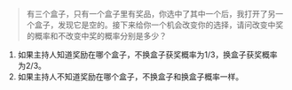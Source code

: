 > 有三个盒子，只有一个盒子里有奖品，你选中了其中一个后，我打开了另一个盒子，发现它是空的。接下来给你一个机会改变你的选择，请问改变中奖的概率和不改变中奖的概率分别是多少？

1. 如果主持人知道奖励在哪个盒子，不换盒子获奖概率为1/3，换盒子获奖概率为2/3。
2. 如果主持人不知道奖励在哪个盒子，不换盒子和换盒子概率一样。